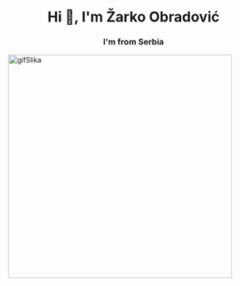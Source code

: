 <h1 align="center">Hi 👋, I'm Žarko Obradović</h1>
<h3 align="center">I'm from Serbia</h3>


<p align="center">
</p>

<img align="center" alt="gifSlika" width="450" src="https://c.tenor.com/NOYF3f82b_gAAAAC/programmer.gif">


